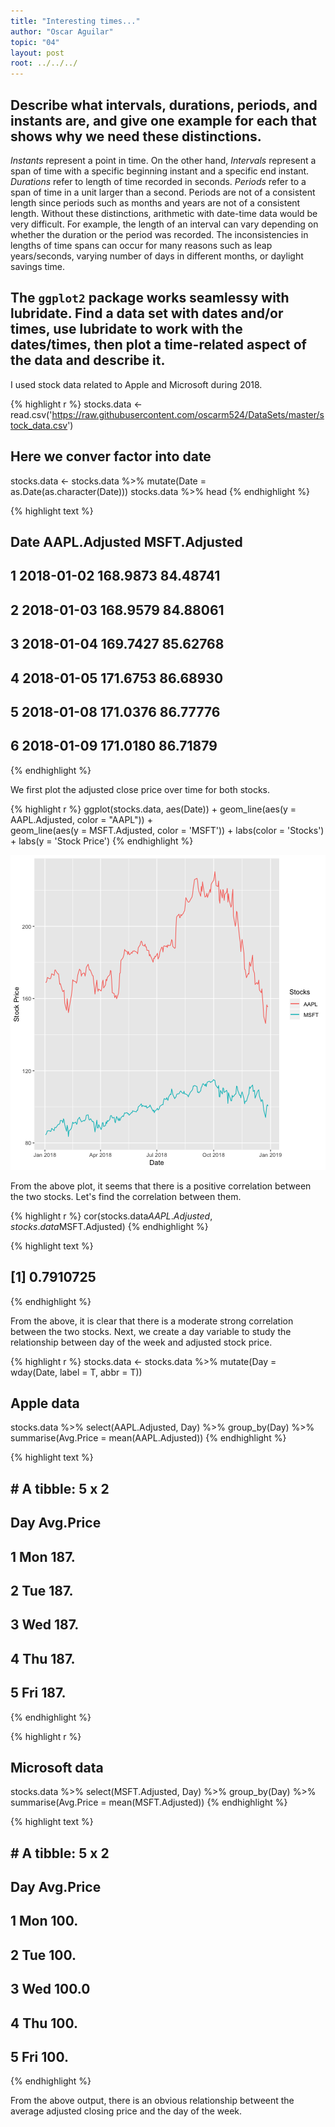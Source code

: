 ```yaml
---
title: "Interesting times..."
author: "Oscar Aguilar"
topic: "04"
layout: post
root: ../../../
---
```



## Describe what intervals, durations, periods, and instants are, and give one example for each that shows why we need these distinctions.

*Instants* represent a point in time. On the other hand,  *Intervals* represent a span of time with a specific beginning instant and a specific end instant. *Durations* refer to length of time recorded in seconds. *Periods* refer to a span of time in a unit larger than a second. Periods are not of a consistent length since periods such as months and years are not of a consistent length. Without these distinctions, arithmetic with date-time data would be very difficult. For example, the length of an interval can vary depending on whether the duration or the period was recorded. The inconsistencies in lengths of time spans can occur for many reasons such as leap years/seconds, varying number of days in different months, or daylight savings time.  


## The `ggplot2` package works seamlessy with lubridate. Find a data set with dates and/or times, use lubridate to work with the dates/times, then plot a time-related aspect of the data and describe it.  

I used stock data related to Apple and Microsoft during 2018.


{% highlight r %}
stocks.data <- read.csv('https://raw.githubusercontent.com/oscarm524/DataSets/master/stock_data.csv')

## Here we conver factor into date
stocks.data <- stocks.data %>% mutate(Date = as.Date(as.character(Date)))
stocks.data %>% head
{% endhighlight %}



{% highlight text %}
##         Date AAPL.Adjusted MSFT.Adjusted
## 1 2018-01-02      168.9873      84.48741
## 2 2018-01-03      168.9579      84.88061
## 3 2018-01-04      169.7427      85.62768
## 4 2018-01-05      171.6753      86.68930
## 5 2018-01-08      171.0376      86.77776
## 6 2018-01-09      171.0180      86.71879
{% endhighlight %}

We first plot the adjusted close price over time for both stocks. 


{% highlight r %}
ggplot(stocks.data, aes(Date)) + 
  geom_line(aes(y = AAPL.Adjusted, color = "AAPL")) +    
  geom_line(aes(y = MSFT.Adjusted, color = 'MSFT')) + 
  labs(color = 'Stocks') + labs(y = 'Stock Price')
{% endhighlight %}

![center](../figure/04/AguilarOscar/unnamed-chunk-2-1.png)

From the above plot, it seems that there is a positive correlation between the two stocks. Let's find the correlation between them. 


{% highlight r %}
cor(stocks.data$AAPL.Adjusted, stocks.data$MSFT.Adjusted)
{% endhighlight %}



{% highlight text %}
## [1] 0.7910725
{% endhighlight %}

From the above, it is clear that there is a moderate strong correlation between the two stocks. Next, we create a day variable to study the relationship between day of the week and adjusted stock price.


{% highlight r %}
stocks.data <- stocks.data %>% mutate(Day = wday(Date, label = T, abbr = T))

## Apple data
stocks.data %>% select(AAPL.Adjusted, Day) %>% group_by(Day) %>% summarise(Avg.Price = mean(AAPL.Adjusted))
{% endhighlight %}



{% highlight text %}
## # A tibble: 5 x 2
##   Day   Avg.Price
##   <ord>     <dbl>
## 1 Mon        187.
## 2 Tue        187.
## 3 Wed        187.
## 4 Thu        187.
## 5 Fri        187.
{% endhighlight %}



{% highlight r %}
## Microsoft data
stocks.data %>% select(MSFT.Adjusted, Day) %>% group_by(Day) %>% summarise(Avg.Price = mean(MSFT.Adjusted))
{% endhighlight %}



{% highlight text %}
## # A tibble: 5 x 2
##   Day   Avg.Price
##   <ord>     <dbl>
## 1 Mon       100. 
## 2 Tue       100. 
## 3 Wed       100.0
## 4 Thu       100. 
## 5 Fri       100.
{% endhighlight %}

From the above output, there is an obvious relationship betweent the average adjusted closing price and the day of the week. 





